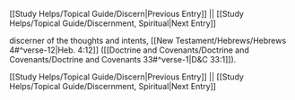 [[Study Helps/Topical Guide/Discern|Previous Entry]]  ||  [[Study Helps/Topical Guide/Discernment, Spiritual|Next Entry]]

 discerner of the thoughts and intents, [[New Testament/Hebrews/Hebrews 4#^verse-12|Heb. 4:12]] ([[Doctrine and Covenants/Doctrine and Covenants/Doctrine and Covenants 33#^verse-1|D&C 33:1]]).

[[Study Helps/Topical Guide/Discern|Previous Entry]]  ||  [[Study Helps/Topical Guide/Discernment, Spiritual|Next Entry]]
